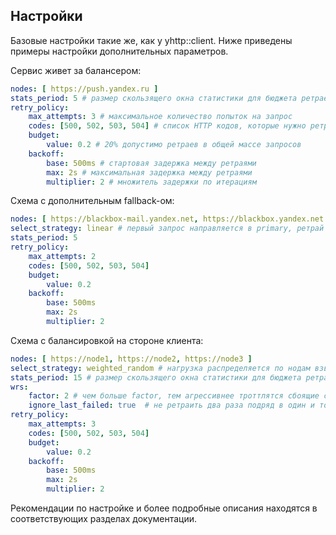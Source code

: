 ## Настройки

Базовые настройки такие же, как у yhttp::client. Ниже приведены примеры настройки дополнительных параметров.

Сервис живет за балансером:
```yaml
nodes: [ https://push.yandex.ru ]
stats_period: 5 # размер скользящего окна статистики для бюджета ретраев, в секундах
retry_policy:
    max_attempts: 3 # максимальное количество попыток на запрос
    codes: [500, 502, 503, 504] # список HTTP кодов, которые нужно ретраить
    budget:
        value: 0.2 # 20% допустимо ретраев в общей массе запросов
    backoff:
        base: 500ms # стартовая задержка между ретраями
        max: 2s # максимальная задержка между ретраями
        multiplier: 2 # множитель задержки по итерациям
```

Схема с дополнительным fallback-ом:
```yaml
nodes: [ https://blackbox-mail.yandex.net, https://blackbox.yandex.net ]
select_strategy: linear # первый запрос направляется в primary, ретрай - в fallback
stats_period: 5
retry_policy:
    max_attempts: 2
    codes: [500, 502, 503, 504]
    budget:
        value: 0.2
    backoff:
        base: 500ms
        max: 2s
        multiplier: 2
```

Схема с балансировкой на стороне клиента:
```yaml
nodes: [ https://node1, https://node2, https://node3 ]
select_strategy: weighted_random # нагрузка распределяется по нодам взвешенным рандомом
stats_period: 15 # размер скользящего окна статистики для бюджета ретраев и WRS
wrs:
    factor: 2 # чем больше factor, тем агрессивнее троттлятся сбоящие сервера
    ignore_last_failed: true  # не ретраить два раза подряд в один и тот же хост
retry_policy:
    max_attempts: 3
    codes: [500, 502, 503, 504]
    budget:
        value: 0.2
    backoff:
        base: 500ms
        max: 2s
        multiplier: 2
```

Рекомендации по настройке и более подробные описания находятся в соответствующих разделах документации.
